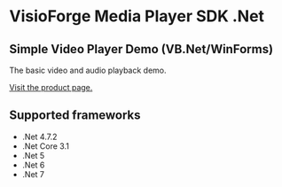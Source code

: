﻿# VisioForge Media Player SDK .Net

## Simple Video Player Demo (VB.Net/WinForms)

The basic video and audio playback demo. 

[Visit the product page.](https://www.visioforge.com/media-player-sdk-net)

## Supported frameworks

* .Net 4.7.2
* .Net Core 3.1
* .Net 5
* .Net 6
* .Net 7